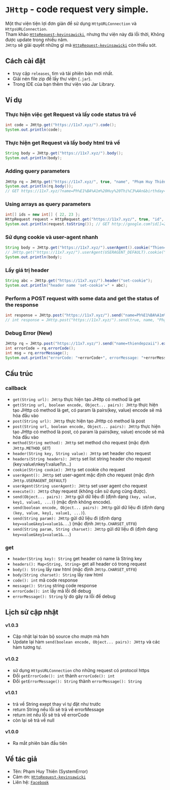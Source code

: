 # `JHttp` - code request very simple.
Một thư viện tiện lợi đơn giản để sử dụng `HttpURLConnection` và `HttpsURLConnection`.  
Tham khảo [`HttpRequest-kevinsawicki`](https://github.com/kevinsawicki/http-request), nhưng thư viện này đã lỗi thời, Không được update trong nhiều năm.  
`JHttp` sẽ giải quyết những gì mà [`HttpRequest-kevinsawicki`](https://github.com/kevinsawicki/http-request) còn thiếu sót.  

## Cách cài đặt
- truy cập `releases`, tìm và tải phiên bản mới nhất.
- Giải nén file zip để lấy thư viện (`.jar`).
- Trong IDE của bạn thêm thư viện vào Jar Library.

## Ví dụ
### Thực hiện việc get Request và lấy code status trả về
```java
int code = JHttp.get("https://11x7.xyz/").code();
System.out.println(code);
```
### Thực hiện get Request và lấy body html trả về
```java
String body = JHttp.get("https://11x7.xyz/").body();
System.out.println(body);
```
### Adding query parameters
```java
JHttp rq = JHttp.get("https://11x7.xyz/", true, "name", "Phạm Huy Thiên", "birthday", "11/7/2000");
System.out.println(rq.body());
// GET https://11x7.xyz/?name=Ph%E1%BA%A1m%20Huy%20Thi%C3%AAn&birthday=11%2F7%2F2000
```
### Using arrays as query parameters
```java
int[] ids = new int[] { 22, 23 };
HttpRequest request = HttpRequest.get("https://11x7.xyz/", true, "id", ids);
System.out.println(request.toString()); // GET http://google.com?id[]=22&id[]=23
```
### Sử dụng cookie và user-agent nhanh
```java
String body = JHttp.get("https://11x7.xyz/").userAgent().cookie("Thien=Depzaii").body();
// JHttp.get("https://11x7.xyz/").userAgent(USERAGENT_DEFAULT).cookie("Thien=Depzaii").body();
System.out.println(body);
```

### Lấy giá trị header
```java
String abc = JHttp.get("https://11x7.xyz/").header("set-cookie");
System.out.println("header name 'set-cookie'=" + abc);
```
### Perform a POST request with some data and get the status of the response
```java
int response = JHttp.post("https://11x7.xyz/").send("name=Ph%E1%BA%A1m%20Huy%20Thi%C3%AAn").code();
// int response = JHttp.post("https://11x7.xyz/").send(true, name, "Phạm Huy Thiên").code();
```
### Debug Error (New)
```java
JHttp rq = JHttp.post("https://11x7.xyz/").send("name=thiendepzaii").execute();
int errorCode = rq.errorCode();
int msg = rq.errorMessage();
System.out.println("errorCode: "+errorCode+", errorMessage: "+errorMessage);
```

## Cấu trúc

### callback
- `get(String url): JHttp` thực hiện tạo JHttp có method là get
- `get(String url, boolean encode, Object... pairs): JHttp` thực hiện tạo JHttp có method là get, có param là pairs(key, value) encode sẽ mã hóa đầu vào
- `post(String url): JHttp` thực hiện tạo JHttp có method là post
- `post(String url, boolean encode, Object... pairs): JHttp` thực hiện tạo JHttp có method là post, có param là pairs(key, value) encode sẽ mã hóa đầu vào
- `method(String method): JHttp` set method cho request (mặc định `JHttp.METHOD_GET`)
- `header(String key, String value): JHttp` set header cho request
- `headers(String headers): JHttp` set list string header cho request (key:value\nkey1:value1\n...)
- `cookie(String cookie): JHttp` set cookie cho request
- `userAgent(): JHttp` set user-agent mặc định cho request (mặc định `JHttp.USERAGENT_DEFAULT`)
- `userAgent(String userAgent): JHttp` set user agent cho request
- `execute(): JHttp` chạy request (không cần sử dụng cũng được).
- `send(Object... pairs): JHttp` gửi dữ liệu đi (định dạng `(key, value, key1, value1, ...)`) (mặc định không encode).
- `send(boolean encode, Object... pairs): JHttp` gửi dữ liệu đi (định dạng `(key, value, key1, value1, ...)`).
- `send(String param): JHttp` gửi dữ liệu đi (định dạng `key=value&key1=value1&...`) (mặc định `JHttp.CHARSET_UTF8`)
- `send(String param, String charset): JHttp` gửi dữ liệu đi (định dạng `key=value&key1=value1&...`)
### get
- `header(String key): String` get header có name là String key
- `headers(): Map<String, String>` get all header có trong request
- `body(): String` lấy raw html (mặc định `JHttp.CHARSET_UTF8`)
- `body(String charset): String` lấy raw html
- `code(): int` mã code response
- `message(): String` string code response
- `errorCode(): int` lấy mã lỗi để debug
- `errorMessage(): String` lý do gây ra lỗi để debug

## Lịch sử cập nhật
#### v1.0.3
- Cập nhật lại toàn bộ source cho mượn mà hơn
- Update lại hàm `send(boolean encode, Object... pairs): JHttp` và các hàm tương tự.

#### v1.0.2
- sử dụng `HttpsURLConnection` cho những request có protocol https
- Đổi `getErrorCode(): int` thành `errorCode(): int`
- Đổi `getErrorMessage(): String` thành `errorMessage(): String`

#### v1.0.1 
- trả về String exept thay vì tự đặt như trước
- return String nếu lỗi sẽ trả về errorMessage
- return int nếu lỗi sẽ trả về errorCode
- còn lại sẽ trả về null

#### v1.0.0
- Ra mắt phiên bản đầu tiên

## Về tác giả
- Tên: Phạm Huy Thiên (SystemError)
- Cảm ơn: [`HttpRequest-kevinsawicki`](https://github.com/kevinsawicki/http-request)
- Liên hệ: [`Facebook`](https://fb.com/thiendz.systemerror)